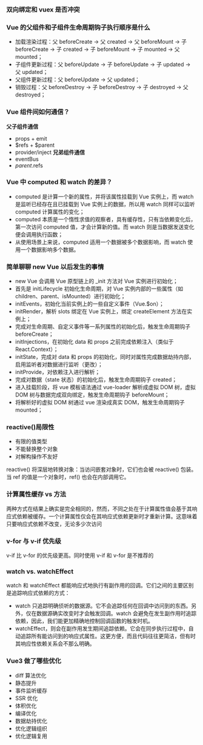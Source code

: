 ### 双向绑定和 vuex 是否冲突

### Vue 的父组件和子组件生命周期钩子执行顺序是什么

- 加载渲染过程：父 beforeCreate -> 父 created -> 父 beforeMount -> 子 beforeCreate -> 子 created -> 子 beforeMount -> 子 mounted -> 父 mounted；
- 子组件更新过程：父 beforeUpdate -> 子 beforeUpdate -> 子 updated -> 父 updated；
- 父组件更新过程：父 beforeUpdate -> 父 updated；
- 销毁过程：父 beforeDestroy -> 子 beforeDestroy -> 子 destroyed -> 父 destroyed；

### Vue 组件间如何通信？

**父子组件通信**

- props + emit
- $refs + $parent
- provider/inject
  **兄弟组件通信**
- eventBus
- $parent.$refs

### Vue 中 computed 和 watch 的差异？

- computed 是计算一个新的属性，并将该属性挂载到 Vue 实例上，而 watch 是监听已经存在且已挂载到 Vue 实例上的数据，所以用 watch 同样可以监听 computed 计算属性的变化；
- computed 本质是一个惰性求值的观察者，具有缓存性，只有当依赖变化后，第一次访问 computed 值，才会计算新的值。而 watch 则是当数据发送变化便会调用执行函数；
- 从使用场景上来说，computed 适用一个数据被多个数据影响，而 watch 使用一个数据影响多个数据。

### 简单聊聊 new Vue 以后发生的事情

- new Vue 会调用 Vue 原型链上的 \_init 方法对 Vue 实例进行初始化；
- 首先是 initLifecycle 初始化生命周期，对 Vue 实例内部的一些属性（如 children、parent、isMounted）进行初始化；
- initEvents，初始化当前实例上的一些自定义事件（Vue.$on）；
- initRender，解析 slots 绑定在 Vue 实例上，绑定 createElement 方法在实例上；
- 完成对生命周期、自定义事件等一系列属性的初始化后，触发生命周期钩子 beforeCreate；
- initInjections，在初始化 data 和 props 之前完成依赖注入（类似于 React.Context）；
- initState，完成对 data 和 props 的初始化，同时对属性完成数据劫持内部，启用监听者对数据进行监听（更改）；
- initProvide，对依赖注入进行解析；
- 完成对数据（state 状态）的初始化后，触发生命周期钩子 created；
- 进入挂载阶段，将 vue 模板语法通过 vue-loader 解析成虚拟 DOM 树，虚拟 DOM 树与数据完成双向绑定，触发生命周期钩子 beforeMount；
- 将解析好的虚拟 DOM 树通过 vue 渲染成真实 DOM，触发生命周期钩子 mounted；

### reactive()局限性

- 有限的值类型
- 不能替换整个对象
- 对解构操作不友好

reactive() 将深层地转换对象：当访问嵌套对象时，它们也会被 reactive() 包装。当 ref 的值是一个对象时，ref() 也会在内部调用它。

### 计算属性缓存 vs 方法

两种方式在结果上确实是完全相同的，然而，不同之处在于计算属性值会基于其响应式依赖被缓存。一个计算属性仅会在其响应式依赖更新时才重新计算。这意味着只要响应式依赖不改变，无论多少次访问

### v-for 与 v-if 优先级

v-if 比 v-for 的优先级更高。同时使用 v-if 和 v-for 是不推荐的

### watch vs. watchEffect

watch 和 watchEffect 都能响应式地执行有副作用的回调。它们之间的主要区别是追踪响应式依赖的方式：

- watch 只追踪明确侦听的数据源。它不会追踪任何在回调中访问到的东西。另外，仅在数据源确实改变时才会触发回调。watch 会避免在发生副作用时追踪依赖，因此，我们能更加精确地控制回调函数的触发时机。
- watchEffect，则会在副作用发生期间追踪依赖。它会在同步执行过程中，自动追踪所有能访问到的响应式属性。这更方便，而且代码往往更简洁，但有时其响应性依赖关系会不那么明确。

### Vue3 做了哪些优化

- diff 算法优化
- 静态提升
- 事件监听缓存
- SSR 优化
- 体积优化
- 编译优化
- 数据劫持优化
- 优化逻辑组织
- 优化逻辑复用

###

###

###

###

###

###

###

###

###

###

###

###

###

###

###

###

###

###

###

###

###

###

###

###

###

###

###

###

###

###

###

###

###

###

###

###

###

###

###

###

###

###

###

###

###

###

###

###

###

###

###

###

###

###

###

###

###

###

###

###

###

###

###

###

###

###

###

###

###

###

###

###

###

###

###
